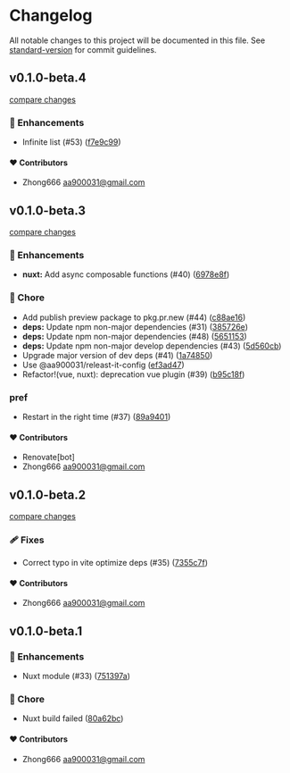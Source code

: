 # Changelog

All notable changes to this project will be documented in this file. See [standard-version](https://github.com/conventional-changelog/standard-version) for commit guidelines.


## v0.1.0-beta.4

[compare changes](https://github.com/aa900031/ginjou/compare/@ginjou/nuxt@0.1.0-beta.3...${npm.name}@0.1.0-beta.4)

### 🚀 Enhancements

-  Infinite list (#53) ([f7e9c99](https://github.com/aa900031/ginjou/commit/f7e9c99da1c89e86ae3ce1745443f320769c28f6))



#### ❤️ Contributors

- Zhong666 <aa900031@gmail.com>

## v0.1.0-beta.3

[compare changes](https://github.com/aa900031/ginjou/compare/@ginjou/nuxt@0.1.0-beta.2...${npm.name}@0.1.0-beta.3)

### 🚀 Enhancements

-  **nuxt:** Add async composable functions (#40) ([6978e8f](https://github.com/aa900031/ginjou/commit/6978e8f5fa16fb120f43ee47a6e2ef1911f101b1))

### 🏡 Chore

-  Add publish preview package to pkg.pr.new (#44) ([c88ae16](https://github.com/aa900031/ginjou/commit/c88ae16dc66533d5eeab1f6c0272dcb6056730c5))
-  **deps:** Update npm non-major dependencies (#31) ([385726e](https://github.com/aa900031/ginjou/commit/385726e813a4fcbde1c1911fe65c7e4525d2027e))
-  **deps:** Update npm non-major dependencies (#48) ([5651153](https://github.com/aa900031/ginjou/commit/56511530ff45567291614cfdf950863ff06ec4ab))
-  **deps:** Update npm non-major develop dependencies (#43) ([5d560cb](https://github.com/aa900031/ginjou/commit/5d560cb0b68f5a9f917e67c374572e354a5d62d7))
-  Upgrade major version of dev deps (#41) ([1a74850](https://github.com/aa900031/ginjou/commit/1a7485053e05c7caceb03e989fb1973e166a50c7))
-  Use @aa900031/releast-it-config ([ef3ad47](https://github.com/aa900031/ginjou/commit/ef3ad47ba35535488f791f41272f2dc087207b29))
-  Refactor!(vue, nuxt): deprecation vue plugin (#39) ([b95c18f](https://github.com/aa900031/ginjou/commit/b95c18f26c08c9b840a7f4185caedd976b2bc0a0))

### pref

-  Restart in the right time (#37) ([89a9401](https://github.com/aa900031/ginjou/commit/89a94019cf605137509ec72d83d40c972e7fb998))



#### ❤️ Contributors

- Renovate[bot] 
- Zhong666 <aa900031@gmail.com>

## v0.1.0-beta.2

[compare changes](https://github.com/aa900031/ginjou/compare/@ginjou/nuxt@0.1.0-beta.1...@ginjou/nuxt@0.1.0-beta.2)

### 🩹 Fixes

-  Correct typo in vite optimize deps (#35) ([7355c7f](https://github.com/aa900031/ginjou/commit/7355c7f2ceb713a0a749b6839f5d9419c1307e34))



#### ❤️ Contributors

- Zhong666 <aa900031@gmail.com>

## v0.1.0-beta.1



### 🚀 Enhancements

-  Nuxt module (#33) ([751397a](https://github.com/aa900031/ginjou/commit/751397ac0046e9255a87b2f4558e94ba447fc400))

### 🏡 Chore

-  Nuxt build failed ([80a62bc](https://github.com/aa900031/ginjou/commit/80a62bc09e85034b25c7f5a7bad5c7e35f6141ed))



#### ❤️ Contributors

- Zhong666 <aa900031@gmail.com>
